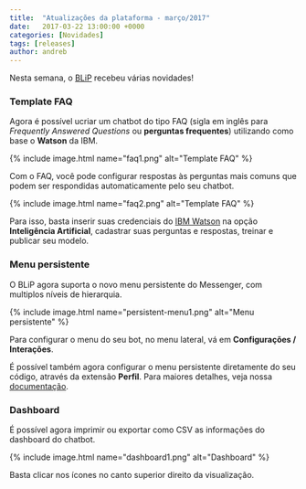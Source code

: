 ```yaml
---
title:  "Atualizações da plataforma - março/2017"
date:   2017-03-22 13:00:00 +0000
categories: [Novidades]
tags: [releases]
author: andreb
---
```


Nesta semana, o [BLiP](https://blip.ai) recebeu várias novidades!

<!--preview-->

### Template FAQ
Agora é possível ucriar um chatbot do tipo FAQ (sigla em inglês para *Frequently Answered Questions* ou **perguntas frequentes**) utilizando como base o **Watson** da IBM.

{% include image.html name="faq1.png" alt="Template FAQ" %}

Com o FAQ, você pode configurar respostas às perguntas mais comuns que podem ser respondidas automaticamente pelo seu chatbot.

{% include image.html name="faq2.png" alt="Template FAQ" %}

Para isso, basta inserir suas credenciais do [IBM Watson](https://www.ibm.com/watson/) na opção **Inteligência Artificial**, cadastrar suas perguntas e respostas, treinar e publicar seu modelo.

### Menu persistente
O BLiP agora suporta o novo menu persistente do Messenger, com multiplos níveis de hierarquia.

{% include image.html name="persistent-menu1.png" alt="Menu persistente" %}

Para configurar o menu do seu bot, no menu lateral, vá em **Configurações / Interações**. 

É possível também agora configurar o menu persistente diretamente do seu código, através da extensão **Perfil**. Para maiores detalhes, veja nossa [documentação](https://portal.blip.ai/#/docs/extensions/profile).

### Dashboard
É possível agora imprimir ou exportar como CSV as informações do dashboard do chatbot.

{% include image.html name="dashboard1.png" alt="Dashboard" %}

Basta clicar nos ícones no canto superior direito da visualização.



